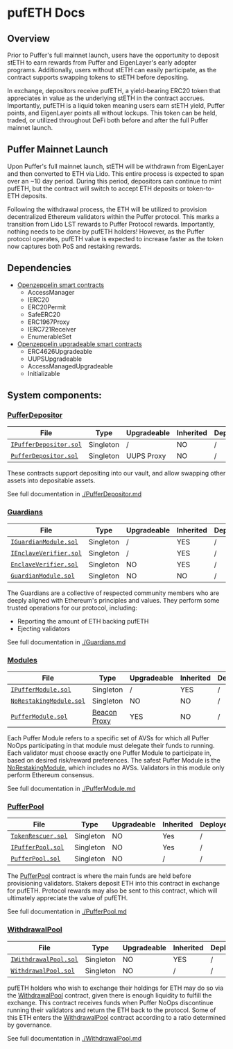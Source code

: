 # pufETH Docs

## Overview

Prior to Puffer's full mainnet launch, users have the opportunity to deposit stETH to earn rewards from Puffer and EigenLayer's early adopter programs. Additionally, users without stETH can easily participate, as the contract supports swapping tokens to stETH before depositing.

In exchange, depositors receive pufETH, a yield-bearing ERC20 token that appreciates in value as the underlying stETH in the contract accrues. Importantly, pufETH is a liquid token meaning users earn stETH yield, Puffer points, and EigenLayer points all without lockups. This token can be held, traded, or utilized throughout DeFi both before and after the full Puffer mainnet launch.


## Puffer Mainnet Launch

Upon Puffer's full mainnet launch, stETH will be withdrawn from EigenLayer and then converted to ETH via Lido. This entire process is expected to span over an ~10 day period. During this period, depositors can continue to mint pufETH, but the contract will switch to accept ETH deposits or token-to-ETH deposits.

Following the withdrawal process, the ETH will be utilized to provision decentralized Ethereum validators within the Puffer protocol. This marks a transition from Lido LST rewards to Puffer Protocol rewards. Importantly, nothing needs to be done by pufETH holders! However, as the Puffer protocol operates, pufETH value is expected to increase faster as the token now captures both PoS and restaking rewards.


## Dependencies

- [Openzeppelin smart contracts](https://github.com/OpenZeppelin/openzeppelin-contracts)
    - AccessManager
    - IERC20
    - ERC20Permit
    - SafeERC20
    - ERC1967Proxy
    - IERC721Receiver
    - EnumerableSet
- [Openzeppelin upgradeable smart contracts](https://github.com/OpenZeppelin/openzeppelin-contracts-upgradeable)
    - ERC4626Upgradeable
    - UUPSUpgradeable
    - AccessManagedUpgradeable
    - Initializable


## System components:

### [PufferDepositor](./PufferDepositor.md)

| File | Type | Upgradeable | Inherited | Deployed |
| -------- | -------- | -------- | -------- | -------- |
| [`IPufferDepositor.sol`](../src/interface/IPufferDepositor.sol) | Singleton | / | NO | / |
| [`PufferDepositor.sol`](../src/PufferDepositor.sol) | Singleton | UUPS Proxy | NO | / |

These contracts support depositing into our vault, and allow swapping other assets into depositable assets.

See full documentation in [./PufferDepositor.md](./PufferDepositor.md)

### [Guardians](./Guardians.md)

| File | Type | Upgradeable | Inherited | Deployed |
| -------- | -------- | -------- | -------- | -------- |
| [`IGuardianModule.sol`](../src/interface/IGuardianModule.sol) | Singleton | / | YES | / |
| [`IEnclaveVerifier.sol`](../src/interface/IEnclaveVerifier.sol) | Singleton | / | YES |/ |
| [`EnclaveVerifier.sol`](../src/EnclaveVerifier.sol) | Singleton | NO | YES | / |
| [`GuardianModule.sol`](../src/GuardianModule.sol) | Singleton | NO | NO | / |

The Guardians are a collective of respected community members who are deeply aligned with Ethereum's principles and values. They perform some trusted operations for our protocol, including:

* Reporting the amount of ETH backing pufETH
* Ejecting validators

See full documentation in [./Guardians.md](./Guardians.md)

### [Modules](./Modules.md)

| File | Type | Upgradeable | Inherited | Deployed |
| -------- | -------- | -------- | -------- | -------- |
| [`IPufferModule.sol`](../src/interface/IPufferModule.sol) | Singleton | / | YES | / |
| [`NoRestakingModule.sol`](../src/NoRestakingModule.sol) | Singleton | NO | NO | / |
| [`PufferModule.sol`](../src/PufferModule.sol) | [Beacon Proxy](https://docs.openzeppelin.com/contracts/5.x/api/proxy#BeaconProxy) | YES | NO | / |

Each Puffer Module refers to a specific set of AVSs for which all Puffer NoOps participating in that module must delegate their funds to running. Each validator must choose exactly one Puffer Module to participate in, based on desired risk/reward preferences. The safest Puffer Module is the [NoRestakingModule](../src/NoRestakingModule.sol), which includes no AVSs. Validators in this module only perform Ethereum consensus.

See full documentation in [./PufferModule.md](./PufferModule.md)

### [PufferPool](./PufferPool.md)

| File | Type | Upgradeable | Inherited | Deployed |
| -------- | -------- | -------- | -------- |  -------- |
| [`TokenRescuer.sol`](../src/TokenRescuer.sol) | Singleton | NO | Yes | / |
| [`IPufferPool.sol`](../src/interface/IPufferPool.sol) | Singleton | NO | Yes | / |
| [`PufferPool.sol`](../src/PufferPool.sol) | Singleton | NO | / | / |

The [PufferPool](../src/PufferPool.sol) contract is where the main funds are held before provisioning validators. Stakers deposit ETH into this contract in exchange for pufETH. Protocol rewards may also be sent to this contract, which will ultimately appreciate the value of pufETH.

See full documentation in [./PufferPool.md](./PufferPool.md)

### [WithdrawalPool](./WithdrawalPool.md)

| File | Type | Upgradeable | Inherited | Deployed |
| -------- | -------- | -------- | -------- |  -------- |
| [`IWithdrawalPool.sol`](../src/interface/IWithdrawalPool.sol) | Singleton | NO | YES | / |
| [`WithdrawalPool.sol`](../src/WithdrawalPool.sol) | Singleton | NO | / | / |

pufETH holders who wish to exchange their holdings for ETH may do so via the [WithdrawalPool](../src/WithdrawalPool.sol) contract, given there is enough liquidity to fulfill the exchange. This contract receives funds when Puffer NoOps discontinue running their validators and return the ETH back to the protocol. Some of this ETH enters the [WithdrawalPool](../src/WithdrawalPool.sol) contract according to a ratio determined by governance. 

See full documentation in [./WithdrawalPool.md](./WithdrawalPool.md)
